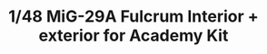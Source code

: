 ---
layout: product
title: "1/48 MiG-29A Fulcrum Interior + exterior for Academy Kit"
price: "1700" 
desc: "N/A"
img_path: "/assets/img/49277.webp"
brand: "EDUARD"
available: true
special_offer: false
new: true
soon: false
cat: "010000"
subcat: "010400"
subsubcat: "00"
sifra: "49277"
popular: false
---